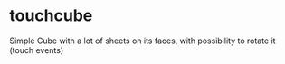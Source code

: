 touchcube
=========

Simple Cube with a lot of sheets on its faces, with possibility to rotate it (touch events)
